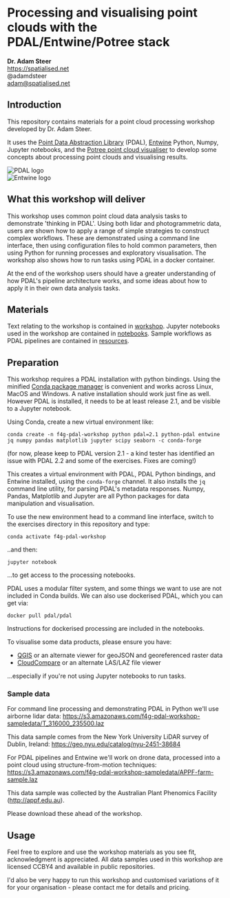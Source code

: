 # Processing and visualising point clouds with the PDAL/Entwine/Potree stack

**Dr. Adam Steer**  
https://spatialised.net  
@adamdsteer  
adam@spatialised.net

## Introduction

This repository contains materials for a point cloud processing workshop developed by Dr. Adam Steer.

It uses the [Point Data Abstraction Library](http://pdal.io) (PDAL), [Entwine](http://entwine.io) Python, Numpy, Jupyter notebooks, and the [Potree point cloud visualiser](http://potree.org) to develop some concepts about processing point clouds and visualising results.

![PDAL logo](https://pdal.io/_images/pdal_logo.png)  
![Entwine logo](https://github.com/connormanning/entwine/blob/master/doc/logo/color/entwine_logo_2-color-small.png)

## What this workshop will deliver

This workshop uses common point cloud data analysis tasks to demonstrate 'thinking in PDAL'. Using both lidar and photogrammetric data, users are shown how to apply a range of simple strategies to construct complex workflows. These are demonstrated using a command line interface, then using configuration files to hold common parameters, then using Python for running processes and exploratory visualisation. The workshop also shows how to run tasks using PDAL in a docker container.

At the end of the workshop users should have a greater understanding of how PDAL's pipeline architecture works, and some ideas about how to apply it in their own data analysis tasks.

## Materials

Text relating to the workshop is contained in [workshop](./workshop). Jupyter notebooks used in the workshop are contained in [notebooks](./notebooks). Sample workflows as PDAL pipelines are contained in [resources](./resources).

## Preparation

This workshop requires a PDAL installation with python bindings. Using the minified [Conda package manager](https://docs.conda.io/en/latest/miniconda.html) is convenient and works across Linux, MacOS and Windows. A native installation should work just fine as well. However PDAL is installed, it needs to be at least release 2.1, and be visible to a Jupyter notebook.

Using Conda, create a new virtual environment like:

`conda create -n f4g-pdal-workshop python pdal=2.1 python-pdal entwine jq numpy pandas matplotlib jupyter scipy seaborn -c conda-forge`

(for now, please keep to PDAL version 2.1 - a kind tester has identified an issue with PDAL 2.2 and some of the exercises. Fixes are coming!)

This creates a virtual environment with PDAL, PDAL Python bindings, and Entwine installed, using the `conda-forge` channel. It also installs the `jq` command line utility, for parsing PDAL's metadata responses. Numpy, Pandas, Matplotlib and Jupyter are all Python packages for data manipulation and visualisation.

To use the new environment head to a command line interface, switch to the exercises directory in this repository and type:

`conda activate f4g-pdal-workshop`

..and then:

`jupyter notebook`

...to get access to the processing notebooks.

PDAL uses a modular filter system, and some things we want to use are not included in Conda builds. We can also use dockerised PDAL, which you can get via:

`docker pull pdal/pdal`

Instructions for dockerised processing are included in the notebooks.

To visualise some data products, please ensure you have:
- [QGIS](http://qgis.org) or an alternate viewer for geoJSON and georeferenced raster data
- [CloudCompare](https://www.danielgm.net/cc/) or an alternate LAS/LAZ file viewer

...especially if you're not using Jupyter notebooks to run tasks.

### Sample data

For command line processing and demonstrating PDAL in Python we'll use airborne lidar data:
https://s3.amazonaws.com/f4g-pdal-workshop-sampledata/T_316000_235500.laz

This data sample comes from the New York University LiDAR survey of Dublin, Ireland: https://geo.nyu.edu/catalog/nyu-2451-38684

For PDAL pipelines and Entwine we'll work on drone data, processed into a point cloud using structure-from-motion techniques:
https://s3.amazonaws.com/f4g-pdal-workshop-sampledata/APPF-farm-sample.laz

This data sample was collected by the Australian Plant Phenomics Facility (http://appf.edu.au).

Please download these ahead of the workshop.

## Usage

Feel free to explore and use the workshop materials as you see fit, acknowledgment is appreciated. All data samples used in this workshop are licensed CCBY4 and available in public repositories.

I'd also be very happy to run this workshop and customised variations of it for your organisation - please contact me for details and pricing.
